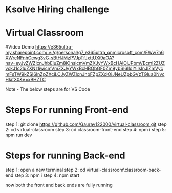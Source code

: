 # Ksolve Hiring challenge
# Virtual Classroom
#Video Demo
https://e365ultra-my.sharepoint.com/:v:/g/personal/g7_e365ultra_onmicrosoft_com/EWw7n6XWreNFnhCewg3vG-sBtHJMzPVJpTfJxttUXi9aOA?nav=eyJyZWZlcnJhbEluZm8iOnsicmVmZXJyYWxBcHAiOiJPbmVEcml2ZUZvckJ1c2luZXNzIiwicmVmZXJyYWxBcHBQbGF0Zm9ybSI6IldlYiIsInJlZmVycmFsTW9kZSI6InZpZXciLCJyZWZlcnJhbFZpZXciOiJNeUZpbGVzTGlua0NvcHkifX0&e=xBHZTC

Note - The below steps are for VS Code
# Steps For running Front-end
step 1: git clone https://github.com/Gaurav122000/virtual-classroom.git
step 2: cd virtual-classroom
step 3: cd classroom-front-end
step 4: npm i
step 5: npm run dev 

# Steps for running Back-end
step 1: open a new terminal
step 2: cd virtual-classroom\classroom-back-end 
step 3: npm i
step 4: npm start

now both the front and back ends are fully running

